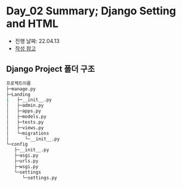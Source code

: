 # Day_02 Summary; Django Setting and HTML

- 진행 날짜: 22.04.13
- [작성 참고](https://github.com/aiffelDjango/KUD/blob/main/README/HTML/2-1.Setting.md)

## Django Project 폴더 구조

```bash
프로젝트이름
├─manage.py
├─Landing
|   ├─__init__.py
│   ├─admin.py
│   ├─apps.py
│   ├─models.py
│   ├─tests.py
│   ├─views.py
│   └─migrations
│      └─__init__.py
└─config
   ├─__init__.py
   ├─asgi.py
   ├─urls.py
   ├─wsgi.py
   └─settings
      └─settings.py
```
